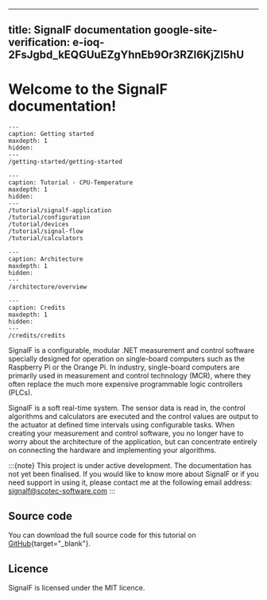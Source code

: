 
---
title: SignalF documentation
google-site-verification: e-ioq-2FsJgbd_kEQGUuEZgYhnEb9Or3RZl6KjZl5hU
---

# Welcome to the SignalF documentation!

```{toctree}
---
caption: Getting started
maxdepth: 1
hidden:
---
/getting-started/getting-started
```

```{toctree}
---
caption: Tutorial - CPU-Temperature
maxdepth: 1
hidden:
---
/tutorial/signalf-application
/tutorial/configuration
/tutorial/devices
/tutorial/signal-flow
/tutorial/calculators
```

```{toctree}
---
caption: Architecture
maxdepth: 1
hidden:
---
/architecture/overview
```

```{toctree}
---
caption: Credits
maxdepth: 1
hidden:
---
/credits/credits
```


SignalF is a configurable, modular .NET measurement and control software specially designed for operation on single-board computers such as the Raspberry Pi or the Orange Pi. In industry, single-board computers are primarily used in measurement and control technology (MCR), where they often replace the much more expensive programmable logic controllers (PLCs).

SignalF is a soft real-time system. The sensor data is read in, the control algorithms and calculators are executed and the control values are output to the actuator at defined time intervals using configurable tasks. When creating your measurement and control software, you no longer have to worry about the architecture of the application, but can concentrate entirely on connecting the hardware and implementing your algorithms.

:::{note}
This project is under active development.
The documentation has not yet been finalised. If you would like to know more about SignalF or if you need support in using it, please contact me at the following email address: <br>
signalf@scotec-software.com
:::

## Source code

You can download the full source code for this tutorial on [GitHub](https://github.com/Signal-F/SignalF.Tutorials/tree/develop){target="_blank"}.

## Licence

SignalF is licensed under the MIT licence.

